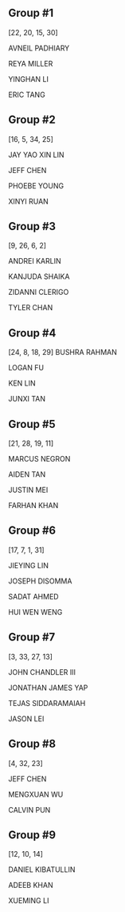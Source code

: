 ## Group #1
[22, 20, 15, 30]

AVNEIL	PADHIARY

REYA	MILLER

YINGHAN	LI

ERIC	TANG

## Group #2
[16, 5, 34, 25]

JAY YAO XIN	LIN

JEFF	CHEN

PHOEBE	YOUNG

XINYI	RUAN

## Group #3
[9, 26, 6, 2]

ANDREI	KARLIN

KANJUDA	SHAIKA

ZIDANNI	CLERIGO

TYLER	CHAN


## Group #4
[24, 8, 18, 29]
BUSHRA	RAHMAN

LOGAN	FU

KEN	LIN

JUNXI	TAN

## Group #5
[21, 28, 19, 11]

MARCUS	NEGRON

AIDEN	TAN

JUSTIN	MEI

FARHAN	KHAN

## Group #6
[17, 7, 1, 31]

JIEYING	LIN

JOSEPH	DISOMMA

SADAT	AHMED

HUI WEN	WENG


## Group #7
[3, 33, 27, 13]

JOHN	CHANDLER III

JONATHAN JAMES	YAP

TEJAS	SIDDARAMAIAH

JASON	LEI

## Group #8
[4, 32, 23]

JEFF	CHEN

MENGXUAN	WU

CALVIN	PUN

## Group #9
[12, 10, 14]

DANIEL	KIBATULLIN

ADEEB	KHAN

XUEMING	LI
